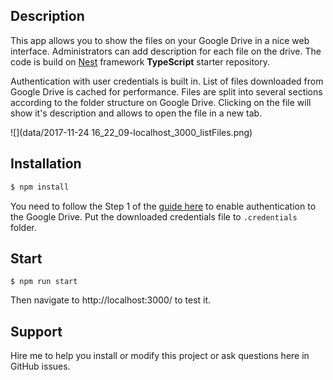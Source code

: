 ## Description

This app allows you to show the files on your Google Drive in a nice web interface.
Administrators can add description for each file on the drive. The code is build on
[Nest](https://github.com/nestjs/nest) framework **TypeScript** starter repository.

Authentication with user credentials is built in. List of files downloaded from Google Drive
is cached for performance. Files are split into several sections according to the
folder structure on Google Drive. Clicking on the file will show it's description and allows
to open the file in a new tab.

![](data/2017-11-24 16_22_09-localhost_3000_listFiles.png)

## Installation

```bash
$ npm install
```

You need to follow the Step 1 of the [guide here](https://developers.google.com/drive/v3/web/quickstart/nodejs) to enable authentication to the Google Drive.
Put the downloaded credentials file to ``.credentials`` folder.

## Start

```
$ npm run start
```

Then navigate to http://localhost:3000/ to test it.

## Support

Hire me to help you install or modify this project or ask questions here in GitHub issues.
